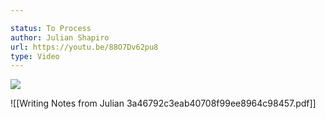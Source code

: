 ```yaml
---

status: To Process
author: Julian Shapiro
url: https://youtu.be/88O7Dv62pu8
type: Video
---
```

![](https://youtu.be/88O7Dv62pu8)

![[Writing Notes from Julian 3a46792c3eab40708f99ee8964c98457.pdf]]